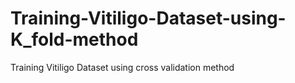 # Training-Vitiligo-Dataset-using-K_fold-method
Training Vitiligo Dataset using cross validation method
